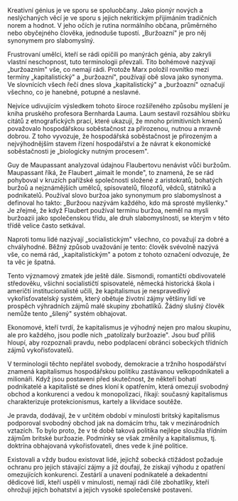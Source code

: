 Kreativní génius je ve sporu se spoluobčany. Jako pionýr nových a neslýchaných věcí je ve sporu s jejich nekritickým přijímáním tradičních norem a hodnot. V jeho očích je rutina normálního občana, průměrného nebo obyčejného člověka, jednoduše tupostí. „Buržoazní" je pro něj synonymem pro slabomyslný.

Frustrovaní umělci, kteří se rádi opičili po manýrách génia, aby zakryli vlastní neschopnost, tuto terminologii převzali. Tito bohémové nazývají „buržoazním" vše, co nemají rádi. Protože Marx položil rovnítko mezi termíny „kapitalistický" a „buržoazní", používají obě slova jako synonyma. Ve slovnících všech řečí dnes slova „kapitalistický" a „buržoazní" označují všechno, co je hanebné, potupné a neslavné.

Nejvíce udivujícím výsledkem tohoto široce rozšířeného způsobu myšlení je kniha pruského profesora Bernharda Lauma. Laum sestavil rozsáhlou sbírku citátů z etnografických prací, které ukazují, že mnoho primitivních kmenů považovalo hospodářskou soběstačnost za přirozenou, nutnou a mravně dobrou. Z toho vyvozuje, že hospodářská soběstačnost je přirozeným a nejvýhodnějším stavem řízení hospodářství a že návrat k ekonomické soběstačnosti je „biologicky nutným procesem".

Guy de Maupassant analyzoval údajnou Flaubertovu nenávist vůči buržoům. Maupassant říká, že Flaubert „aimait le monde", to znamená, že se rád pohyboval v kruzích pařížské společnosti složené z aristokratů, bohatých buržoů a nejznámějších umělců, spisovatelů, filozofů, vědců, státníků a podnikatelů. Používal slovo buržoa jako synonymum pro slabomyslnost a definoval ho takto: „Buržoou nazývám každého, kdo má sprosté myšlenky." Je zřejmé, že když Flaubert používal termínu buržoa, neměl na mysli buržoazii jako společenskou třídu, ale druh slabomyslnosti, se kterým v této třídě velice často setkával.

Naproti tomu lidé nazývají „socialistickým" všechno, co považují za dobré a chvályhodné. Běžný způsob uvažování je tento: člověk svévolně nazývá vše, co nemá rád, „kapitalistickým" a potom z tohoto označení odvozuje, že ta věc je špatná.

Tento významový zmatek jde ještě dále. Sismondi, romantičtí obdivovatelé středověku, všichni socialističtí spisovatelé, německá historická škola i američtí institucionalisté učili, že kapitalismus je nespravedlivý vykořisťovatelský systém, který obětuje životní zájmy většiny lidí ve prospěch výhradních zájmů malé skupiny zbohatlíků. Žádný slušný člověk nemůže tento „šílený" systém obhajovat.

Ekonomové, kteří tvrdí, že kapitalismus je výhodný nejen pro malou skupinu, ale pro každého, jsou podle nich „patolízaly buržoazie". Jsou buď příliš hloupí, aby rozpoznali pravdu, nebo podplacení obránci sobeckých třídních zájmů vykořisťovatelů.

V terminologii těchto nepřátel svobody, demokracie a tržního hospodářství znamená kapitalismus hospodářskou politiku zastávanou velkopodnikateli a milionáři. Když jsou postaveni před skutečnost, že někteří bohatí podnikatelé a kapitalisté se dnes kloní k opatřením, která omezují svobodný obchod a konkurenci a vedou k monopolizaci, říkají: současný kapitalismus charakterizuje protekcionismus, kartely a likvidace soutěže.

Je pravda, dodávají, že v určitém období v minulosti britský kapitalismus podporoval svobodný obchod jak na domácím trhu, tak v mezinárodních vztazích. To bylo proto, že v té době taková politika nejlépe sloužila třídním zájmům britské buržoazie. Podmínky se však změnily a kapitalismus, tj. doktrína obhajovaná vykořisťovateli, dnes vede k jiné politice.

Existovali a vždy budou existovat lidé, jejichž sobecká ctižádost požaduje ochranu pro jejich stávající zájmy a již doufají, že získají výhodu z opatření omezujících konkurenci. Zestárlí a unavení podnikatelé a dekadentní dědicové lidí, kteří uspěli v minulosti, nemají rádi čilé zbohatlíky, kteří ohrožují jejich bohatství a jejich vysoké společenské postavení.